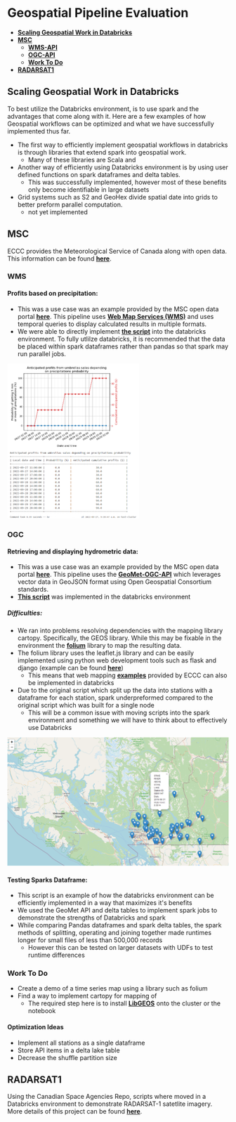 # Geospatial Pipeline Evaluation
- [**Scaling Geospatial Work in Databricks**](#scaling-geospatial-work-in-databricks)
- [**MSC**](#msc)
  - [**WMS-API**](#wms)
  - [**OGC-API**](#ogc)
  - [**Work To Do**](#work-to-do)
- [**RADARSAT1**](#radarsat1)

## **Scaling Geospatial Work in Databricks**
To best utilize the Databricks environment, is to use spark and the advantages that come along with it. Here are a few examples of how Geospatial workflows can be optimized and what we have successfully implemented thus far.
* The first way to efficiently implement geospatial workflows in databricks is through libraries that extend spark into geospatial work.
  * Many of these libraries are Scala and 
* Another way of efficiently using Databricks environment is by using user defined functions on spark dataframes and delta tables.
  * This was successfully implemented, however most of these benefits only become identifiable in large datasets
* Grid systems such as S2 and GeoHex divide spatial date into grids to better preform parallel computation.
  * not yet implemented

## **MSC**
 ECCC provides the Meteorological Service of Canada along with open data. This information can be found [**here**](https://eccc-msc.github.io/open-data/readme_en/). 
 
### **WMS**
#### **Profits based on precipitation:**

*   This was a use case was an example provided by the MSC open data portal [**here**](https://eccc-msc.github.io/open-data/usage/use-case_arthur/use-case_arthur_en/). This pipeline uses [**Web Map Services (WMS)**](https://eccc-msc.github.io/open-data/msc-geomet/web-services_en/#web-map-service-wms) and uses temporal queries to display calculated results in multiple formats. 
*   We were able to directly implement [**the script**](https://github.com/ssc-sp/geospatial-pipeline-eval/blob/main/MSC_Pipelines/MSC_precipitation_UseCase.py) into the databricks environment. To fully utlilze databricks, it is recommended that the data be placed within spark dataframes rather than pandas so that spark may run parallel jobs.

<img src="MSC_Pipelines/assets/MSC_Precipitation_UseCase_Results.png" width="300">

### **OGC**
#### **Retrieving and displaying hydrometric data:**

* This was a use case was an example provided by the MSC open data portal [**here**](https://eccc-msc.github.io/open-data/usage/use-case_oafeat/use-case_oafeat-script_en/5). This pipeline uses the [**GeoMet-OGC-API**](https://api.weather.gc.ca/) which leverages vector data in GeoJSON format using Open Geospatial Consortium standards. 
* [**This script**](https://github.com/ssc-sp/geospatial-pipeline-eval/blob/main/MSC_Pipelines/MSC_Hydrometric_UseCase.py) was implemented in the databricks environment
##### **Difficulties:**
*  We ran into problems resolving dependencies with the mapping library cartopy. Specifically, the GEOS library. While this may be fixable in the environment the [**folium**](http://python-visualization.github.io/folium/) library to map the resulting data.
* The folium library uses the leaflet.js library and can be easily implemented using python web development tools such as flask and django (example can be found [**here**](http://python-visualization.github.io/folium/flask.html))
  *  This means that web mapping [**examples**](https://eccc-msc.github.io/open-data/usage/tutorial_web-maps_en/#tutorial-building-interactive-web-maps-with-openlayers-and-leaflet) provided by ECCC can also be implemented in databricks
*  Due to the original script which split up the data into stations with a dataframe for each station, spark underpreformed compared to the original script which was built for a single node
    * This will be a common issue with moving scripts into the spark environment and something we will have to think about to effectively use Databricks

![alt text](MSC_Pipelines/assets/MSC_Hydrometry_UseCase_Webmap.png)

#### **Testing Sparks Dataframe:**
* This script is an example of how the databricks environment can be efficiently implemented in a way that maximizes it's benefits
* We used the GeoMet API and delta tables to implement spark jobs to demonstrate the strengths of Databricks and spark
* While comparing Pandas dataframes and spark delta tables, the spark methods of splitting, operating and joining together made runtimes longer for small files of less than 500,000 records
  * However this can be tested on larger datasets with UDFs to test runtime differences  

### **Work To Do**
* Create a demo of a time series map using a library such as folium
* Find a way to implement cartopy for mapping of 
  * The required step here is to install [**LibGEOS**](https://libgeos.org/) onto the cluster or the notebook
#### **Optimization Ideas**
* Implement all stations as a single dataframe
* Store API items in a delta lake table
* Decrease the shuffle partition size
  
## **RADARSAT1**
Using the Canadian Space Agencies Repo, scripts where moved in a Databricks environment to demonstrate RADARSAT-1 satetlite imagery. More details of this project can be found [**here**](https://github.com/ssc-sp/radarsat1-scripts).


